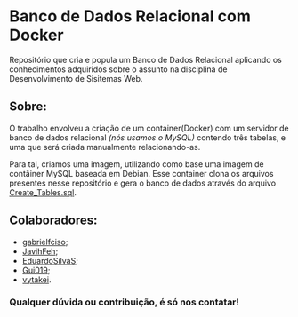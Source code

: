 # Banco de Dados Relacional com Docker

Repositório que cria e popula um Banco de Dados Relacional aplicando os conhecimentos adquiridos sobre o assunto na disciplina de Desenvolvimento de Sisitemas Web.

## Sobre:
O trabalho envolveu a criação de um container(Docker) com um servidor de banco de dados relacional _(nós usamos o MySQL)_ contendo três tabelas, e uma que será criada manualmente relacionando-as.

Para tal, criamos uma imagem, utilizando como base uma imagem de contâiner MySQL baseada em Debian. Esse container clona os arquivos presentes nesse repositório e gera o banco de dados através do arquivo [Create_Tables.sql](https://github.com/gabrielfcisco/Trabalho_RDBMS/blob/main/Create_Tables.sql).

## Colaboradores:
-  [gabrielfciso](https://github.com/gabrielfcisco/);
-  [JavihFeh](https://github.com/JavihFeh/);
-  [EduardoSilvaS](https://github.com/EduardoSilvaS/);
-  [Gui019](https://github.com/Gui019);
-  [vytakei](https://github.com/vytakei).

### Qualquer dúvida ou contribuição, é só nos contatar!

